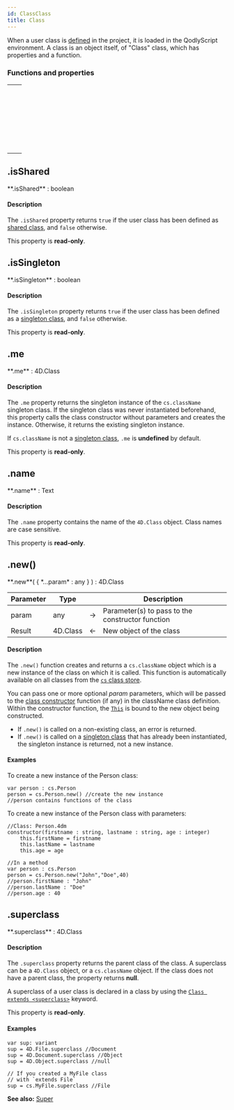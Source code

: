 ```yaml
---
id: ClassClass
title: Class
---
```



When a user class is [defined](basics/lang-classes.md#class-definition) in the project, it is loaded in the QodlyScript environment. A class is an object itself, of "Class" class, which has properties and a function.



### Functions and properties


||
|---|
|[<!-- INCLUDE #ClassClass.isShared.Syntax -->](#isshared)&nbsp;&nbsp;&nbsp;&nbsp;<!-- INCLUDE #ClassClass.isShared.Summary -->|
|[<!-- INCLUDE #ClassClass.isSingleton.Syntax -->](#issingleton)&nbsp;&nbsp;&nbsp;&nbsp;<!-- INCLUDE #ClassClass.isSingleton.Summary -->|
|[<!-- INCLUDE #ClassClass.me.Syntax -->](#me)&nbsp;&nbsp;&nbsp;&nbsp;<!-- INCLUDE #ClassClass.me.Summary -->|
|[<!-- INCLUDE #ClassClass.name.Syntax -->](#name)&nbsp;&nbsp;&nbsp;&nbsp;<!-- INCLUDE #ClassClass.name.Summary -->|
|[<!-- INCLUDE #ClassClass.new().Syntax -->](#new)&nbsp;&nbsp;&nbsp;&nbsp;<!-- INCLUDE #ClassClass.new().Summary --> |
|[<!-- INCLUDE #ClassClass.superclass.Syntax -->](#superclass)&nbsp;&nbsp;&nbsp;&nbsp;<!-- INCLUDE #ClassClass.superclass.Summary --> |


<!-- REF ClassClass.isShared.Desc -->
## .isShared   


<!-- REF #ClassClass.isShared.Syntax -->**.isShared** : boolean<!-- END REF -->

#### Description

The `.isShared` property <!-- REF #ClassClass.isShared.Summary -->returns `true` if the user class has been defined as [shared class](basics/classes.md#shared-classes)<!-- END REF -->, and `false` otherwise.   

This property is **read-only**.

<!-- END REF -->


<!-- REF ClassClass.isSingleton.Desc -->
## .isSingleton   

<!-- REF #ClassClass.isSingleton.Syntax -->**.isSingleton** : boolean<!-- END REF -->

#### Description

The `.isSingleton` property <!-- REF #ClassClass.isSingleton.Summary -->returns `true` if the user class has been defined as a [singleton class](basics/classes.md#singleton-classes)<!-- END REF -->, and `false` otherwise.   

This property is **read-only**.

<!-- END REF -->


<!-- REF ClassClass.me.Desc -->
## .me   

<!-- REF #ClassClass.me.Syntax -->**.me** : 4D.Class<!-- END REF -->

#### Description

The `.me` property <!-- REF #ClassClass.me.Summary -->returns the singleton instance of the `cs.className` singleton class<!-- END REF -->. If the singleton class was never instantiated beforehand, this property calls the class constructor without parameters and creates the instance. Otherwise, it returns the existing singleton instance.

If `cs.className` is not a [singleton class](basics/classes.md#singleton-classes), `.me` is **undefined** by default.   

This property is **read-only**.

<!-- END REF -->



<!-- REF ClassClass.name.Desc -->
## .name   

<!-- REF #ClassClass.name.Syntax -->**.name** : Text<!-- END REF -->

#### Description

The `.name` property <!-- REF #ClassClass.name.Summary -->contains the name of the `4D.Class` object<!-- END REF -->. Class names are case sensitive.  

This property is **read-only**.

<!-- END REF -->



<!-- REF ClassClass.new().Desc -->
## .new()

<!-- REF #ClassClass.new().Syntax -->**.new**( { *...param* : any } ) : 4D.Class<!-- END REF -->


<!-- REF #ClassClass.new().Params -->
|Parameter|Type||Description|
|---------|--- |:---:|------|
|param|any|->|Parameter(s) to pass to the constructor function|
|Result|4D.Class|<-|New object of the class|<!-- END REF -->


#### Description

The `.new()` function <!-- REF #ClassClass.new().Summary -->creates and returns a `cs.className` object which is a new instance of the class on which it is called<!-- END REF -->. This function is automatically available on all classes from the [`cs` class store](basics/lang-classes.md#cs).

You can pass one or more optional *param* parameters, which will be passed to the [class constructor](basics/lang-classes.md#class-constructor) function (if any) in the className class definition. Within the constructor function, the [`This`](basics/lang-classes.md#this) is bound to the new object being constructed.

- If `.new()` is called on a non-existing class, an error is returned.
- If `.new()` is called on a [singleton class](basics/lang-classes.md#singleton-classes) that has already been instantiated, the singleton instance is returned, not a new instance.


#### Examples

To create a new instance of the Person class:

```qs
var person : cs.Person  
person = cs.Person.new() //create the new instance  
//person contains functions of the class
```

To create a new instance of the Person class with parameters:

```qs
//Class: Person.4dm
constructor(firstname : string, lastname : string, age : integer)
	this.firstName = firstname
	this.lastName = lastname
	this.age = age
```

```qs
//In a method
var person : cs.Person  
person = cs.Person.new("John","Doe",40)  
//person.firstName : "John"
//person.lastName : "Doe"
//person.age : 40
```


<!-- END REF -->



<!-- REF ClassClass.superclass.Desc -->
## .superclass   


<!-- REF #ClassClass.superclass.Syntax -->**.superclass** : 4D.Class<!-- END REF -->

#### Description

The `.superclass` property <!-- REF #ClassClass.superclass.Summary -->returns the parent class of the class<!-- END REF -->. A superclass can be a `4D.Class` object, or a `cs.className` object. If the class does not have a parent class, the property returns **null**.

A superclass of a user class is declared in a class by using the [`Class extends <superclass>`](basics/lang-classes.md#class-extends-classname) keyword.

This property is **read-only**.

#### Examples

```qs
var sup: variant
sup = 4D.File.superclass //Document
sup = 4D.Document.superclass //Object
sup = 4D.Object.superclass //null

// If you created a MyFile class  
// with `extends File`
sup = cs.MyFile.superclass //File

```



**See also:** [Super](basics/lang-classes.md#super)
<!-- END REF -->
